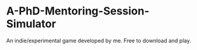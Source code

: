 # A-PhD-Mentoring-Session-Simulator
An indie/experimental game developed by me. 
Free to download and play.
